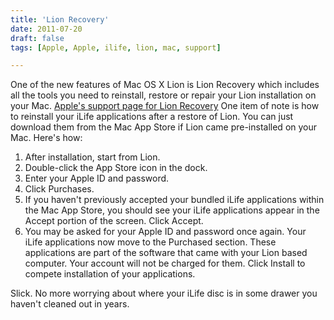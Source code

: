 ```yaml
---
title: 'Lion Recovery'
date: 2011-07-20
draft: false
tags: [Apple, Apple, ilife, lion, mac, support]

---
```


One of the new features of Mac OS X Lion is Lion Recovery which includes all the tools you need to reinstall, restore or repair your Lion installation on your Mac. [Apple's support page for Lion Recovery](http://support.apple.com/kb/HT4718) One item of note is how to reinstall your iLife applications after a restore of Lion. You can just download them from the Mac App Store if Lion came pre-installed on your Mac. Here's how:

1.  After installation, start from Lion.
2.  Double-click the App Store icon in the dock.
3.  Enter your Apple ID and password.
4.  Click Purchases.
5.  If you haven't previously accepted your bundled iLife applications within the Mac App Store, you should see your iLife applications appear in the Accept portion of the screen. Click Accept.
6.  You may be asked for your Apple ID and password once again. Your iLife applications now move to the Purchased section. These applications are part of the software that came with your Lion based computer. Your account will not be charged for them. Click Install to compete installation of your applications.

Slick. No more worrying about where your iLife disc is in some drawer you haven't cleaned out in years.
